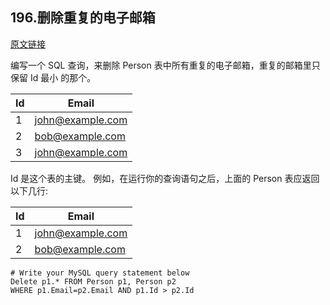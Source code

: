 ## 196.删除重复的电子邮箱

[原文链接](https://leetcode-cn.com/problems/delete-duplicate-emails/)

编写一个 SQL 查询，来删除 Person 表中所有重复的电子邮箱，重复的邮箱里只保留 Id 最小 的那个。


| Id | Email            |
|----|------------------|
| 1  | john@example.com |
| 2  | bob@example.com  |
| 3  | john@example.com |

Id 是这个表的主键。
例如，在运行你的查询语句之后，上面的 Person 表应返回以下几行:


| Id | Email            |
|----|------------------|
| 1  | john@example.com |
| 2  | bob@example.com  |

```mysql
# Write your MySQL query statement below
Delete p1.* FROM Person p1, Person p2 
WHERE p1.Email=p2.Email AND p1.Id > p2.Id
```